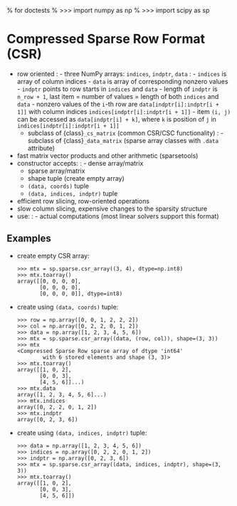 % for doctests
% >>> import numpy as np
% >>> import scipy as sp

# Compressed Sparse Row Format (CSR)

- row oriented
  : - three NumPy arrays: `indices`, `indptr`, `data`
      : - `indices` is array of column indices
        - `data` is array of corresponding nonzero values
        - `indptr` points to row starts in `indices` and `data`
        - length of `indptr` is `n_row + 1`,
          last item = number of values = length of both `indices` and `data`
        - nonzero values of the `i`-th row are `data[indptr[i]:indptr[i + 1]]`
          with column indices `indices[indptr[i]:indptr[i + 1]]`
        - item `(i, j)` can be accessed as `data[indptr[i] + k]`, where `k` is
          position of `j` in `indices[indptr[i]:indptr[i + 1]]`
    - subclass of {class}`_cs_matrix` (common CSR/CSC functionality)
      : - subclass of {class}`_data_matrix` (sparse array classes with
          `.data` attribute)
- fast matrix vector products and other arithmetic (sparsetools)
- constructor accepts:
  : - dense array/matrix
    - sparse array/matrix
    - shape tuple (create empty array)
    - `(data, coords)` tuple
    - `(data, indices, indptr)` tuple
- efficient row slicing, row-oriented operations
- slow column slicing, expensive changes to the sparsity structure
- use:
  : - actual computations (most linear solvers support this format)

## Examples

- create empty CSR array:

  ```
  >>> mtx = sp.sparse.csr_array((3, 4), dtype=np.int8)
  >>> mtx.toarray()
  array([[0, 0, 0, 0],
         [0, 0, 0, 0],
         [0, 0, 0, 0]], dtype=int8)
  ```

- create using `(data, coords)` tuple:

  ```
  >>> row = np.array([0, 0, 1, 2, 2, 2])
  >>> col = np.array([0, 2, 2, 0, 1, 2])
  >>> data = np.array([1, 2, 3, 4, 5, 6])
  >>> mtx = sp.sparse.csr_array((data, (row, col)), shape=(3, 3))
  >>> mtx
  <Compressed Sparse Row sparse array of dtype 'int64'
          with 6 stored elements and shape (3, 3)>
  >>> mtx.toarray()
  array([[1, 0, 2],
         [0, 0, 3],
         [4, 5, 6]]...)
  >>> mtx.data
  array([1, 2, 3, 4, 5, 6]...)
  >>> mtx.indices
  array([0, 2, 2, 0, 1, 2])
  >>> mtx.indptr
  array([0, 2, 3, 6])
  ```

- create using `(data, indices, indptr)` tuple:

  ```
  >>> data = np.array([1, 2, 3, 4, 5, 6])
  >>> indices = np.array([0, 2, 2, 0, 1, 2])
  >>> indptr = np.array([0, 2, 3, 6])
  >>> mtx = sp.sparse.csr_array((data, indices, indptr), shape=(3, 3))
  >>> mtx.toarray()
  array([[1, 0, 2],
         [0, 0, 3],
         [4, 5, 6]])
  ```
